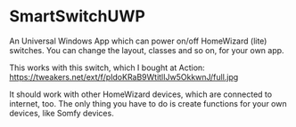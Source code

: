 # SmartSwitchUWP
An Universal Windows App which can power on/off HomeWizard (lite) switches. You can change the layout, classes and so on, for your own app.

This works with this switch, which I bought at Action: https://tweakers.net/ext/f/pIdoKRaB9WtitlIJw5OkkwnJ/full.jpg

It should work with other HomeWizard devices, which are connected to internet, too.
The only thing you have to do is create functions for your own devices, like Somfy devices.
